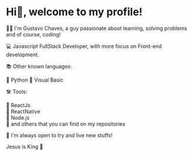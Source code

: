 # Hi👋, welcome to my profile!

🧑🏻 I'm Gustavo Chaves, a guy passionate about learning, solving problems and of course, coding!

💻 Javascript FullStack Developer, with more focus on Front-end development.

📚 Other known languages:

🔸 Python
🔸 Visual Basic

🛠 Tools:
 
🔸 ReactJs    
🔸 ReactNative    
🔸 Node.js    
🔸 and others that you can find on my repositories

📍 I'm always open to try and live new stuffs!

Jesus is King 👑
